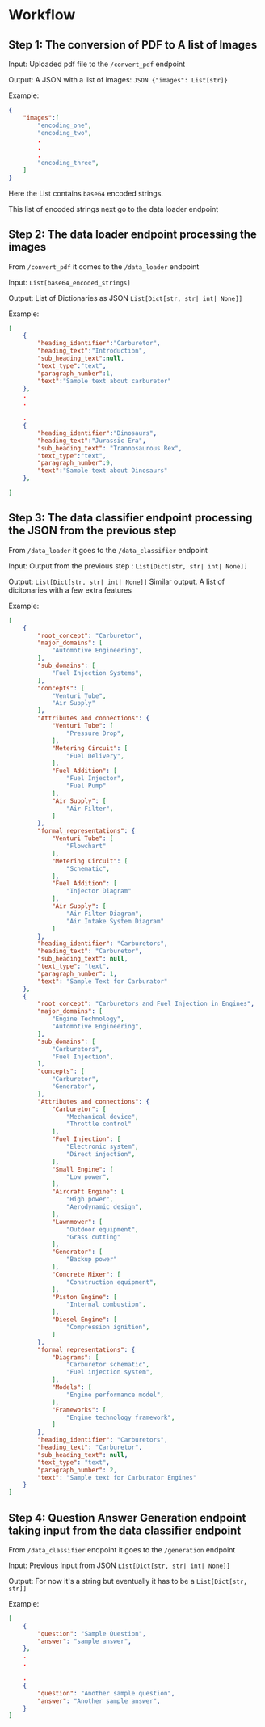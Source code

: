# Workflow 

## **Step 1: The conversion of PDF to A list of Images**
Input: Uploaded pdf file to the `/convert_pdf` endpoint

Output: A JSON with a list of images: 
`JSON {"images": List[str]}`

Example: 

```json
{
    "images":[
        "encoding_one", 
        "encoding_two", 
        .
        .
        .
        "encoding_three", 
    ]
}
```

Here the List contains `base64` encoded strings.

This list of encoded strings next go to the data loader endpoint 

## **Step 2: The data loader endpoint processing the images**

From `/convert_pdf` it comes to the `/data_loader` endpoint

Input: `List[base64_encoded_strings]`

Output: List of Dictionaries as JSON `List[Dict[str, str| int| None]]` 

Example: 

```json
[
    {
        "heading_identifier":"Carburetor",
        "heading_text":"Introduction",
        "sub_heading_text":null,
        "text_type":"text",
        "paragraph_number":1,
        "text":"Sample text about carburetor"
    }, 
    .
    .

    .
    {
        "heading_identifier":"Dinosaurs",
        "heading_text":"Jurassic Era",
        "sub_heading_text": "Trannosaurous Rex",
        "text_type":"text",
        "paragraph_number":9,
        "text":"Sample text about Dinosaurs"
    }, 

]
```

## **Step 3: The data classifier endpoint processing the JSON from the previous step** 

From `/data_loader` it goes to the `/data_classifier` endpoint

Input: Output from the previous step : `List[Dict[str, str| int| None]]`

Output: `List[Dict[str, str| int| None]]` Similar output. A list of dicitonaries with a few extra features

Example: 

```json
[
    {
        "root_concept": "Carburetor",
        "major_domains": [
            "Automotive Engineering",
        ],
        "sub_domains": [
            "Fuel Injection Systems",
        ],
        "concepts": [
            "Venturi Tube",
            "Air Supply"
        ],
        "Attributes and connections": {
            "Venturi Tube": [
                "Pressure Drop",
            ],
            "Metering Circuit": [
                "Fuel Delivery",
            ],
            "Fuel Addition": [
                "Fuel Injector",
                "Fuel Pump"
            ],
            "Air Supply": [
                "Air Filter",
            ]
        },
        "formal_representations": {
            "Venturi Tube": [
                "Flowchart"
            ],
            "Metering Circuit": [
                "Schematic",
            ],
            "Fuel Addition": [
                "Injector Diagram"
            ],
            "Air Supply": [
                "Air Filter Diagram",
                "Air Intake System Diagram"
            ]
        },
        "heading_identifier": "Carburetors",
        "heading_text": "Carburetor",
        "sub_heading_text": null,
        "text_type": "text",
        "paragraph_number": 1,
        "text": "Sample Text for Carburator"
    },
    {
        "root_concept": "Carburetors and Fuel Injection in Engines",
        "major_domains": [
            "Engine Technology",
            "Automotive Engineering",
        ],
        "sub_domains": [
            "Carburetors",
            "Fuel Injection",
        ],
        "concepts": [
            "Carburetor",
            "Generator",
        ],
        "Attributes and connections": {
            "Carburetor": [
                "Mechanical device",
                "Throttle control"
            ],
            "Fuel Injection": [
                "Electronic system",
                "Direct injection",
            ],
            "Small Engine": [
                "Low power",
            ],
            "Aircraft Engine": [
                "High power",
                "Aerodynamic design",
            ],
            "Lawnmower": [
                "Outdoor equipment",
                "Grass cutting"
            ],
            "Generator": [
                "Backup power"
            ],
            "Concrete Mixer": [
                "Construction equipment",
            ],
            "Piston Engine": [
                "Internal combustion",
            ],
            "Diesel Engine": [
                "Compression ignition",
            ]
        },
        "formal_representations": {
            "Diagrams": [
                "Carburetor schematic",
                "Fuel injection system",
            ],
            "Models": [
                "Engine performance model",
            ],
            "Frameworks": [
                "Engine technology framework",
            ]
        },
        "heading_identifier": "Carburetors",
        "heading_text": "Carburetor",
        "sub_heading_text": null,
        "text_type": "text",
        "paragraph_number": 2,
        "text": "Sample text for Carburator Engines"
    }
]

```

## **Step 4: Question Answer Generation endpoint taking input from the data classifier endpoint**

From `/data_classifier` endpoint it goes to the `/generation` endpoint

Input: Previous Input from JSON `List[Dict[str, str| int| None]]`

Output: For now it's a string but eventually it has to be a `List[Dict[str, str]]`

Example: 
```json
[
    {
        "question": "Sample Question", 
        "answer": "sample answer", 
    }, 
    .
    .

    . 
    {
        "question": "Another sample question", 
        "answer": "Another sample answer", 
    }
]
```



